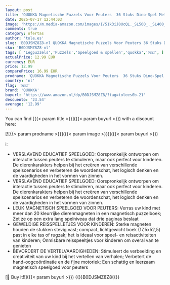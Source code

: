 ```yaml
---
layout: post
title: 'QUOKKA Magnetische Puzzels Voor Peuters  36 Stuks Dino-Spel Met Extra Lang Speelboek  Leuk Reisspel Speelgoed Voor Kinderen  Sterke Magneten Voor Auto-Activiteiten - Leuke Puzzel Voor Peuters'
date: 2025-07-17 12:44:03
image: 'https://m.media-amazon.com/images/I/51k3iJ0UcQL._SL500_._SL400_.jpg'
comments: true
category: ofertas
author: 'tole.es'
slug: 'B0DJSMZ8Z8-nl QUOKKA Magnetische Puzzels Voor Peuters 36 Stuks Dino-Spel...'
sku: 'B0DJSMZ8Z8-nl'
tags: [ 'Legpuzzels','Puzzels','Speelgoed & spellen','quokka','🇳🇱', ]
actualPrice: 12.99 EUR
currency: EUR
price: 12.99
comparePrice: 16.99 EUR
prodname: 'QUOKKA Magnetische Puzzels Voor Peuters  36 Stuks Dino-Spel Met Extra Lang Speelboek  Leuk Reisspel Speelgoed Voor Kinderen  Sterke Magneten Voor Auto-Activiteiten - Leuke Puzzel Voor Peuters'
country: 'nl'
flag: '🇳🇱'
brand: 'QUOKKA'
buyurl: 'https://www.amazon.nl/dp/B0DJSMZ8Z8/?tag=tolees0b-21'
descuento: '23.54'
average: '12.99'
---
```


You can find [{{< param title >}}]({{< param buyurl >}}) with a discount here:

[![{{< param prodname >}}]({{< param image >}})]({{< param buyurl >}})

ℹ️:

- VERSLAVEND EDUCATIEF SPEELGOED: Oorspronkelijk ontworpen om interactie tussen peuters te stimuleren, maar ook perfect voor kinderen. De dierenkarakters helpen bij het creëren van verschillende spelscenarios en verbeteren de woordenschat, het logisch denken en de vaardigheden in het vormen van zinnen.
- VERSLAVEND EDUCATIEF SPEELGOED: Oorspronkelijk ontworpen om interactie tussen peuters te stimuleren, maar ook perfect voor kinderen. De dierenkarakters helpen bij het creëren van verschillende spelscenarios en verbeteren de woordenschat, het logisch denken en de vaardigheden in het vormen van zinnen.
- LEUK MAGNETISCH SPEELGOED VOOR PEUTERS: Verras uw kind met meer dan 20 kleurrijke dierenmagneten in een magnetisch puzzelboek; Zet ze op een extra lang spelniveau dat drie paginas beslaat
- GEWELDIGE REISSPELLETJES VOOR KINDEREN: Sterke magneten houden de stukken stevig vast; compact, lichtgewicht boek (17,5x52,5) past in elke tas of rugzak; het is ideaal voor speel- en reisactiviteiten van kinderen; Onmisbare reisspeeltjes voor kinderen om overal van te genieten
- BEVORDERT DE VERTELVAARDIGHEDEN: Stimuleert de verbeelding en creativiteit van uw kind bij het vertellen van verhalen; Verbetert de hand-oogcoördinatie en de fijne motoriek; Een schattig en leerzaam magnetisch speelgoed voor peuters

[🛒 Buy it!!]({{< param buyurl >}})
{{<world>}}B0DJSMZ8Z8{{</world>}}
